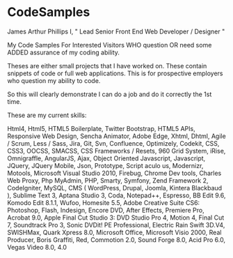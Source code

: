 CodeSamples
===========

James Arthur Phillips I, " Lead Senior Front End Web Developer / Designer "

My Code Samples For Interested Visitors WHO question OR need some ADDED assurance of my coding ability.

Theses are either small projects that I have worked on. These contain snippets of code or full web applications.
This is for prospective employers who question my ability to code. 

So this will clearly demonstrate I can do a job and do it correctly the 1st time. 

These are my current skills:

Html4, Html5, HTML5 Boilerplate, Twitter Bootstrap, HTML5 APIs, Responsive Web Design, Sencha Animator, Adobe Edge, Xhtml, Dhtml, Agile / Scrum, Less / Sass, Jira, Git, Svn, Confluence, Optimizely, Codekit, CSS, CSS3, OOCSS, SMACSS, CSS Frameworks / Resets, 960 Grid System, iRise, Omnigraffle, AngularJS, Ajax, Object Oriented Javascript, Javascript, JQuery, JQuery Mobile, Json, Prototype, Script aculo us, Modernizr, Motools, Microsoft Visual Studio 2010, Firebug, Chrome Dev tools, Charles Web Proxy, Php MyAdmin, PHP, Smarty, Symfony, Zend Framework 2, CodeIgniter, MySQL, CMS ( WordPress, Drupal, Joomla, Kintera Blackbaud ), Sublime Text 3, Aptana Studio 3, Coda, Notepad++, Espresso, BB Edit 9.6, Komodo Edit 8.1.1, Wufoo, Homesite 5.5, Adobe Creative Suite CS6: Photoshop, Flash, Indesign, Encore DVD, After Effects, Premiere Pro, Acrobat 9.0, Apple Final Cut Studio 3: DVD Studio Pro 4, Motion 4, Final Cut 7, Soundtrack Pro 3, Sonic DVDit! PE Professional, Electric Rain Swift 3D.V4, SWISHMax, Quark Xpress 8.0, Microsoft Office, Microsoft Visio 2000, Real Producer, Boris Graffiti, Red, Commotion 2.0, Sound Forge 8.0, Acid Pro 6.0, Vegas Video 8.0, 4.0
